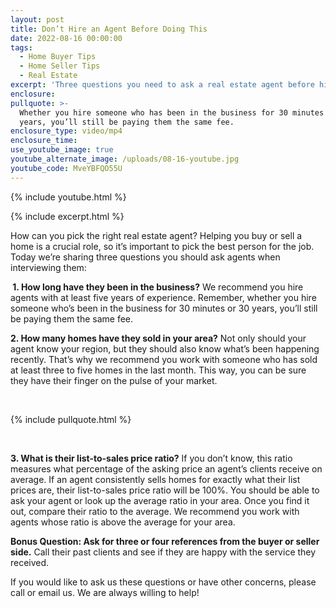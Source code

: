 ```yaml
---
layout: post
title: Don’t Hire an Agent Before Doing This
date: 2022-08-16 00:00:00
tags:
  - Home Buyer Tips
  - Home Seller Tips
  - Real Estate
excerpt: 'Three questions you need to ask a real estate agent before hiring them. '
enclosure:
pullquote: >-
  Whether you hire someone who has been in the business for 30 minutes or 30
  years, you’ll still be paying them the same fee. 
enclosure_type: video/mp4
enclosure_time:
use_youtube_image: true
youtube_alternate_image: /uploads/08-16-youtube.jpg
youtube_code: MveYBFQO55U
---
```

{% include youtube.html %}

{% include excerpt.html %}

How can you pick the right real estate agent? Helping you buy or sell a home is a crucial role, so it’s important to pick the best person for the job. Today we’re sharing three questions you should ask agents when interviewing them:

**&nbsp;1. How long have they been in the business?** We recommend you hire agents with at least five years of experience. Remember, whether you hire someone who’s been in the business for 30 minutes or 30 years, you’ll still be paying them the same fee.&nbsp;

**2\. How many homes have they sold in your area?**&nbsp;Not only should your agent know your region, but they should also know what’s been happening recently. That’s why we recommend you work with someone who has sold at least three to five homes in the last month. This way, you can be sure they have their finger on the pulse of your market.&nbsp;

&nbsp;

{% include pullquote.html %}

&nbsp;

**3\. What is their list-to-sales price ratio?** If you don’t know, this ratio measures what percentage of the asking price an agent’s clients receive on average. If an agent consistently sells homes for exactly what their list prices are, their list-to-sales price ratio will be 100%. You should be able to ask your agent or look up the average ratio in your area. Once you find it out, compare their ratio to the average. We recommend you work with agents whose ratio is above the average for your area.&nbsp;

**Bonus Question: Ask for three or four references from the buyer or seller side.** Call their past clients and see if they are happy with the service they received.

If you would like to ask us these questions or have other concerns, please call or email us. We are always willing to help\!